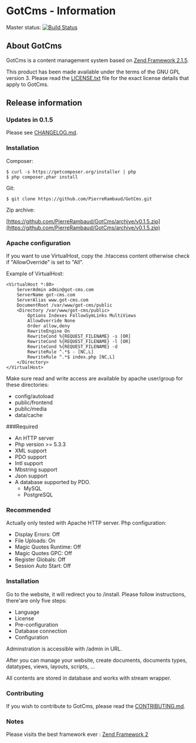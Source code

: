 # GotCms - Information

Master status: [![Build Status](https://travis-ci.org/PierreRambaud/GotCms.png?branch=master)](https://travis-ci.org/PierreRambaud/GotCms)

## About GotCms

GotCms is a content management system based on [Zend Framework 2.1.5](http://framework.zend.com/).

This product has been made available under the terms of the GNU GPL version 3.
Please read the [LICENSE.txt](LICENSE.txt) file for the exact license details that apply to GotCms.

## Release information

### Updates in 0.1.5

Please see [CHANGELOG.md](CHANGELOG.md).

### Installation

Composer:

    $ curl -s https://getcomposer.org/installer | php
    $ php composer.phar install

Git:

    $ git clone https://github.com/PierreRambaud/GotCms.git

Zip archive:

[https://github.com/PierreRambaud/GotCms/archive/v0.1.5.zip](https://github.com/PierreRambaud/GotCms/archive/v0.1.5.zip)


### Apache configuration

If you want to use VirtualHost, copy the .htaccess content otherwise check if "AllowOverride" is set to "All".

Example of VirtualHost:

```
<VirtualHost *:80>
    ServerAdmin admin@got-cms.com
    ServerName got-cms.com
    ServerAlias www.got-cms.com
    DocumentRoot /var/www/got-cms/public
    <Directory /var/www/got-cms/public>
        Options Indexes FollowSymLinks MultiViews
        AllowOverride None
        Order allow,deny
        RewriteEngine On
        RewriteCond %{REQUEST_FILENAME} -s [OR]
        RewriteCond %{REQUEST_FILENAME} -l [OR]
        RewriteCond %{REQUEST_FILENAME} -d
        RewriteRule ^.*$ - [NC,L]
        RewriteRule ^.*$ index.php [NC,L]
    </Directory>
</VirtualHost>
```

Make sure read and write access are available by apache user/group for these directories:
- config/autoload
- public/frontend
- public/media
- data/cache

###Required

- An HTTP server
- Php version >= 5.3.3
- XML support
- PDO support
- Intl support
- Mbstring support
- Json support
- A database supported by PDO.
    - MySQL
    - PostgreSQL

### Recommended

Actually only tested with Apache HTTP server.
Php configuration:
- Display Errors: Off
- File Uploads: On
- Magic Quotes Runtime: Off
- Magic Quotes GPC: Off
- Register Globals: Off
- Session Auto Start: Off


### Installation

Go to the website, it will redirect you to /install.
Please follow instructions, there'are only five steps:
- Language
- License
- Pre-configuration
- Database connection
- Configuration

Adminstration is accessible with /admin in URL.

After you can manage your website, create documents, documents types, datatypes, views, layouts, scripts, ...

All contents are stored in database and works with stream wrapper.


### Contributing

If you wish to contribute to GotCms, please read the
[CONTRIBUTING.md](CONTRIBUTING.md).


### Notes

Please visits the best framework ever : [Zend Framework 2](http://framework.zend.com/)
